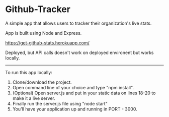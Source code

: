# Github-Tracker
A simple app that allows users to tracker their organization's live stats.

App is built using Node and Express.

https://get-github-stats.herokuapp.com/

Deployed, but API calls doesn't work on deployed environent but works locally. 


--------------------------------------------------

To run this app locally:

1. Clone/download the project.
2. Open command line of your choice and type "npm install".
3. (Optional) Open server.js and put in your static data on lines 18-20 to make it a live server.
4. Finally run the server.js file using "node start" 
5. You'll have your application up and running in PORT - 3000.
